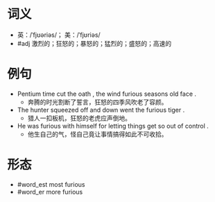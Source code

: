 # 词义
- 英：/ˈfjʊəriəs/； 美：/ˈfjʊriəs/
- #adj 激烈的；狂怒的；暴怒的；猛烈的；盛怒的；高速的
# 例句
- Pentium time cut the oath , the wind furious seasons old face .
	- 奔腾的时光割断了誓言，狂怒的四季风吹老了容颜。
- The hunter squeezed off and down went the furious tiger .
	- 猎人一扣板机，狂怒的老虎应声倒地。
- He was furious with himself for letting things get so out of control .
	- 他生自己的气，怪自己竟让事情搞得如此不可收拾。
# 形态
- #word_est most furious
- #word_er more furious
